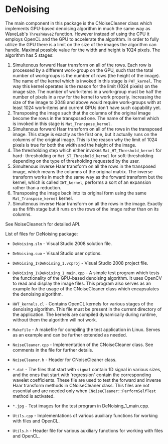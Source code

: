# DeNoising

The main component in this package is the CNoiseCleaner class which implements
GPU-based denoising algorithm in much the same way as WaveLab's `ThreshWave2`
function. However instead of using the CPU it employs OpenCL and the GPU to
accelerate the algorithm.
In order to fully utilize the GPU there is a limit on the size of the images
the algorithm can handle. Maximal possible value for the width and height is
1024 pixels.
The algorithm has 5 stages:
1. Simultenous forward Haar transform on all of the rows. Each row is processed
   by a different work-group on the GPU, such that the total number of workgroups
   is the number of rows (the height of the image). The name of the kernel which
   is invoked in this stage is `FWT_kernel`. The way this kernel operates is the
   reason for the limit (1024 pixels) on the image size. The number of work-items
   in a work-group must be half the number of pixels in a row for the kernel to
   work properly. Increasing the size of the image to 2048 and above would require
   work-groups with at least 1024 work-items and current GPUs don't have such
   capability yet.
2. Transposing the image such that the columns of the original image become the
   rows in the transposed one. The name of the kernel which is invoked in this
   stage is `Mat_Transpose_kernel`.
3. Simultenous forward Haar transform on all of the rows in the transposed
   image. This stage is exactly as the first one, but it actually runs on the
   columns of the original image. This is the reason why the limit of 1024 pixels
   is true for both the width and the height of the image.
4. The thresholding step which either invokes `Mat_HT_Threshold_kernel` for hard-
   thresholding or `Mat_ST_Threshold_kernel` for soft-thresholding depending on
   the type of thresholding requested by the user.   
5. Simultenous inverse Haar transform on all the rows in the transposed image,
   which means the columns of the original matrix. The inverse transform works in
   much the same way as the forward transform but the kernel, which is called
   `IWT_kernel`, performs a sort of an expansion rather than a reduction.
6. Transposing the image back into its original form using the same
   `Mat_Transpose_kernel` kernel.
7. Simultenous inverse Haar transform on all the rows in the image. Exactly as
   the fifth stage but it runs on the rows of the image rather than on its
   columns.
   
See NoiseCleaner.h for detailed API.


List of files for DeNoising package:

* `DeNoising.sln` - Visual Studio 2008 solution file.

* `DeNoising.suo` - Visual Studio user options.

* `DeNoising_1\DeNoising_1.vcproj` - Visual Studio 2008 project file.

* `DeNoising_1\DeNoising_1_main.cpp` - A simple test program which tests the functionality
   of the GPU-based denoising algorithm. It uses OpenCV to read and display the image files.
   This program also serves as an example for the usage of the CNoiseCleaner class which 
   encapsulates the denoising algorithm.

* `HWT_kernels.cl` - Contains OpenCL kernels for various stages of the denoising
   algorithm. This file must be present in the current directory
   of the application. The kernels are compiled dynamically during
   runtime, without them the algorithm will not work.

* `Makefile` - A makefile for compiling the test application in Linux. Serves as an
   example and can be further extended as needed.

* `NoiseCleaner.cpp` - Implementation of the CNoiseCleaner class. See comments in
   the file for further details.

* `NoiseCleaner.h` - Header for CNoiseCleaner class.
	
* `*.dat` - The files that start with `signal` contain 1D signal in various sizes, and
   the ones that start with 'regression' contain the corresponding wavelet coefficients. 
   These file are used to test the forward and inverse Haar transform methods in CNoiseCleaner 
   class. This files are not essential and are needed only when `CNoiseCleaner::PerformSelfTest` 
   method is activated.

* `*.jpg` - Test images for the test program in DeNoising_1_main.cpp.
	
* `Utils.cpp` - Implementations of various auxiliary functions for working with files and OpenCL.

* `Utils.h` - Header file for various auxiliary functions for working with files and OpenCL.
